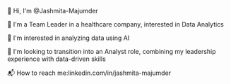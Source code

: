 👋 Hi, I'm @Jashmita-Majumder 

🏥 I'm a Team Leader in a healthcare company, interested in Data Analytics 

🤖 I'm interested in analyzing data using AI 

🚀 I'm looking to transition into an Analyst role, combining my leadership experience with data-driven skills 

📬 How to reach me:linkedin.com/in/jashmita-majumder
